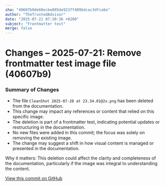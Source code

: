 ```yaml
---
sha: "40607b9de60ecbe805de9237f489bdcac3dfca6e"
author: "TheTrustedAdvisor"
date: "2025-07-21 07:30:36 +0200"
subject: "Frontmatter test"
merge: false
---
```


# Changes – 2025-07-21: Remove frontmatter test image file (40607b9)

### Summary of Changes

- The file `CleanShot 2025-07-20 at 23.34.01@2x.png` has been deleted from the documentation.
- This change may impact any references or content that relied on this specific image.
- The deletion is part of a frontmatter test, indicating potential updates or restructuring in the documentation.
- No new files were added in this commit; the focus was solely on removing the existing image.
- The change may suggest a shift in how visual content is managed or presented in the documentation.

Why it matters: This deletion could affect the clarity and completeness of the documentation, particularly if the image was integral to understanding the content.

[View this commit on GitHub](https://github.com/TheTrustedAdvisor/FabricAdoptionFramework/commit/40607b9de60ecbe805de9237f489bdcac3dfca6e)
